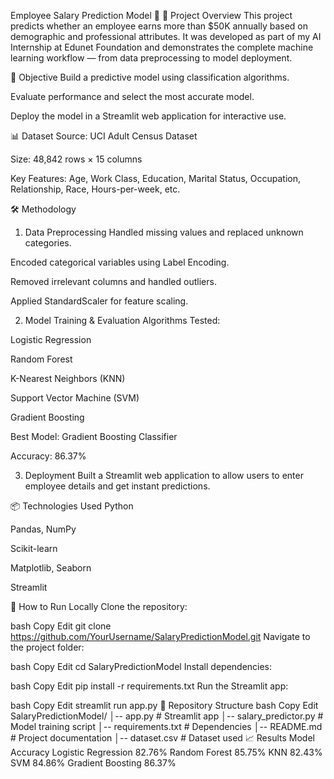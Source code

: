 Employee Salary Prediction Model 💼
📌 Project Overview
This project predicts whether an employee earns more than $50K annually based on demographic and professional attributes. It was developed as part of my AI Internship at Edunet Foundation and demonstrates the complete machine learning workflow — from data preprocessing to model deployment.

🎯 Objective
Build a predictive model using classification algorithms.

Evaluate performance and select the most accurate model.

Deploy the model in a Streamlit web application for interactive use.

📊 Dataset
Source: UCI Adult Census Dataset

Size: 48,842 rows × 15 columns

Key Features: Age, Work Class, Education, Marital Status, Occupation, Relationship, Race, Hours-per-week, etc.

🛠 Methodology
1. Data Preprocessing
Handled missing values and replaced unknown categories.

Encoded categorical variables using Label Encoding.

Removed irrelevant columns and handled outliers.

Applied StandardScaler for feature scaling.

2. Model Training & Evaluation
Algorithms Tested:

Logistic Regression

Random Forest

K-Nearest Neighbors (KNN)

Support Vector Machine (SVM)

Gradient Boosting

Best Model: Gradient Boosting Classifier

Accuracy: 86.37%

3. Deployment
Built a Streamlit web application to allow users to enter employee details and get instant predictions.

📦 Technologies Used
Python

Pandas, NumPy

Scikit-learn

Matplotlib, Seaborn

Streamlit

🚀 How to Run Locally
Clone the repository:

bash
Copy
Edit
git clone https://github.com/YourUsername/SalaryPredictionModel.git
Navigate to the project folder:

bash
Copy
Edit
cd SalaryPredictionModel
Install dependencies:

bash
Copy
Edit
pip install -r requirements.txt
Run the Streamlit app:

bash
Copy
Edit
streamlit run app.py
📂 Repository Structure
bash
Copy
Edit
SalaryPredictionModel/
│-- app.py               # Streamlit app
│-- salary_predictor.py  # Model training script
│-- requirements.txt     # Dependencies
│-- README.md             # Project documentation
│-- dataset.csv           # Dataset used
📈 Results
Model	Accuracy
Logistic Regression	82.76%
Random Forest	85.75%
KNN	82.43%
SVM	84.86%
Gradient Boosting	86.37%

